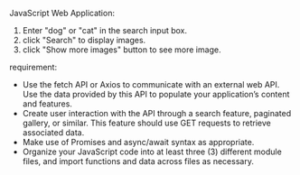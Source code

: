 JavaScript Web Application:

1. Enter "dog" or "cat" in the search input box.
2. click "Search" to display images.
3. click "Show more images" button to see more image.

requirement: 
- Use the fetch API or Axios to communicate with an external web API. Use the data provided by this API to populate your application’s content and features.
- Create user interaction with the API through a search feature, paginated gallery, or similar. This feature should use GET requests to retrieve associated data.
- Make use of Promises and async/await syntax as appropriate.
- Organize your JavaScript code into at least three (3) different module files, and import functions and data across files as necessary.